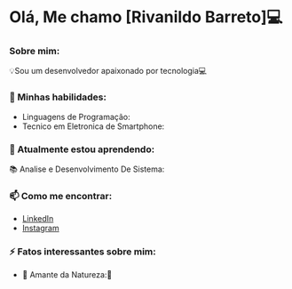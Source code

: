 # Olá, Me chamo [Rivanildo Barreto]💻

### Sobre mim:
💡Sou um desenvolvedor apaixonado por tecnologia💻

### 🚀 Minhas habilidades:
- Linguagens de Programação:
- Tecnico em Eletronica de Smartphone:

### 🌱 Atualmente estou aprendendo:
📚 Analise e Desenvolvimento De Sistema:

### 📫 Como me encontrar:
- [LinkedIn](https://br.linkedin.com/in/rivanildo-barreto-318832358)
- [Instagram](https://www.instagram.com/ryva_tec_?igsh=d2ZsY2xlY2Q5aWFy&utm_source=qr)

### ⚡ Fatos interessantes sobre mim:
- 🌴 Amante da Natureza:🥰
